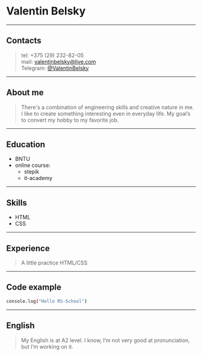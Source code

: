 # Valentin Belsky

---

## Contacts
>tel: +375 (29) 232-82-05\
>mail: [valentinbelsky@live.com](mailto:valentinbelsky@live.com)\
>Telegram: [@ValentinBelsky](https://t.me/valentinbelsky)

---

## About me

>There's a combination of engineering skills and creative nature in me. 
>I like to create something interesting even in everyday life. 
>My goal’s to convert my hobby to my favorite job.


---

## Education

* BNTU
* online course:
   * stepik
   * it-academy

---

## Skills

+ HTML
+ CSS

---

## Experience

>A little practice HTML/CSS

---

## Code example
```sh
console.log("Hello RS-School")
```
---

## English

>My English is at A2 level. 
>I know, I’m not very good at pronunciation, but I’m working on it. 